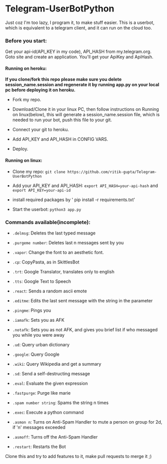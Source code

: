 # Telegram-UserBotPython


Just coz I'm too lazy, I program it, to make stuff easier.
This is a userbot, which is equivalent to a telegram client, and it can run on the cloud too.

### Before you start:
Get your api-id(API_KEY in my code), API_HASH from my.telegram.org.
Goto site and create an application. You'll get your ApiKey and ApiHash.

#### Running on heroku:
<b>If you clone/fork this repo please make sure you delete session_name.session and regenerate it by running app.py on your local pc before deploying it on heroku.</b>

- Fork my repo.

- Download/Clone it in your linux PC, then follow instructions on Running on linux(below), this will generate a session_name.session file, which is needed to run your bot, push this file to your git.

- Connect your git to heroku.

- Add API_KEY and API_HASH in CONFIG VARS. 

- Deploy.

#### Running on linux:
- Clone my repo: `git clone https://github.com/ritik-gupta/Telegram-UserBotPython`

- Add your API_KEY and API_HASH: `export API_HASH=your-api-hash` and `export API_KEY=your-api-id`

- install required packages by ' pip install -r requirements.txt'

- Start the userbot: `python3 app.py`


### Commands available(incomplete):
 - `.delmsg`:                      Deletes the last typed message
 
 - `.purgeme number`:              Deletes last n messages sent by you
 
 - `.vapor`:                       Change the font to an aesthetic font.
 
 - `.cp`:                          CopyPasta, as in SkittlesBot
 
 - `.trt`:                         Google Translator, translates only to english
 
 - `.tts`:                         Google Text to Speech
 
 - `.react`:                       Sends a random ascii emote
 
 - `.editme`:                      Edits the last sent message with the string in the parameter
 
 - `.pingme`:                      Pings you
 
 - `.iamafk`:                      Sets you as AFK
 
 - `.notafk`:                      Sets you as not AFK, and gives you brief list if who messaged you while you were away
 
 - `.ud`:                          Query urban dictionary
 
 - `.google`:                      Query Google
 
 - `.wiki`:                        Query Wikipedia and get a summary
 
 - `.sd`:                          Send a self-destructing message
 
 - `.eval`:                        Evaluate the given expression
 
 - `.fastpurge`:                   Purge like marie
 
 - `.spam number string`:          Spams the string n times
 
 - `.exec`:                        Execute a python command
    
 - `.asmon n`:                     Turns on Anti-Spam Handler to mute a person on group for 2d, if 'n' messages exceeded 
 
 - `.asmoff`:                      Turns off the Anti-Spam Handler
 
 - `.restart`:                     Restarts the Bot
 
Clone this and try to add features to it, make pull requests to merge it ;) 

